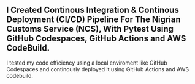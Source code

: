 ## I Created Continous Integration & Continous Deployment (CI/CD) Pipeline For The Nigrian Customs Service (NCS), With Pytest Using GitHub Codespaces, GitHub Actions and AWS CodeBuild.

I tested my code efficiency using a local enviroment like GitHub Codespaces and continously deployed it using GitHub Actions and AWS codebuild.
